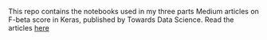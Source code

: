 This repo contains the notebooks used in my three parts Medium articles on F-beta score in Keras, published by Towards Data Science.
Read the articles [here](https://towardsdatascience.com/f-beta-score-in-keras-part-i-86ad190a252f)
